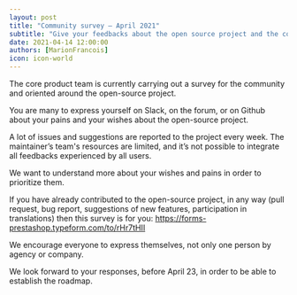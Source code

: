 ```yaml
---
layout: post
title: "Community survey – April 2021"
subtitle: "Give your feedbacks about the open source project and the contributions"
date: 2021-04-14 12:00:00
authors: [MarionFrancois]
icon: icon-world
---
```


The core product team is currently carrying out a survey for the community and oriented around the open-source project.

You are many to express yourself on Slack, on the forum, or on Github about your pains and your wishes about the open-source project.

A lot of issues and suggestions are reported to the project every week. The maintainer’s team's resources are limited, and it’s not possible to integrate all feedbacks experienced by all users.

We want to understand more about your wishes and pains in order to prioritize them.

If you have already contributed to the open-source project, in any way (pull request, bug report, suggestions of new features, participation in translations) then this survey is for you: https://forms-prestashop.typeform.com/to/rHr7tHII

We encourage everyone to express themselves, not only one person by agency or company.

We look forward to your responses, before April 23, in order to be able to establish the roadmap.
